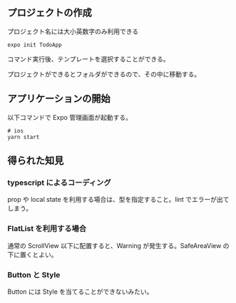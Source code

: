 ## プロジェクトの作成

プロジェクト名には大小英数字のみ利用できる

```shell script
expo init TodoApp
```

コマンド実行後、テンプレートを選択することができる。

プロジェクトができるとフォルダができるので、その中に移動する。

## アプリケーションの開始

以下コマンドで Expo 管理画面が起動する。

```shell script
# ios
yarn start
```

## 得られた知見

### typescript によるコーディング

prop や local state を利用する場合は、型を指定すること。lint でエラーが出てしまう。

### FlatList を利用する場合

通常の ScrollView 以下に配置すると、Warning が発生する。SafeAreaView の下に置くとよい。

### Button と Style

Button には Style を当てることができないみたい。
